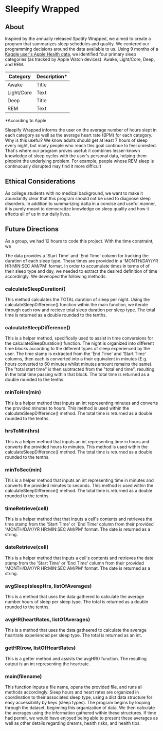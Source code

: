 
# Sleepify Wrapped
## About
Inspired by the annually released Spotify Wrapped, we aimed to create a program that summarizes sleep schedules and quality. We centered our programming decisions around the data available to us. Using 9 months of a [Kaggle user's Apple Health data](https://www.kaggle.com/datasets/aeryss/apple-health-sleep-stages-and-heart-rate?resource=download), we identified four primary sleep categories (as tracked by Apple Watch devices): Awake, Light/Core, Deep, and REM. 

| Category | Description* |
| ----------- | ----------- |
| Awake | Title |
| Light/Core | Text |
| Deep | Title |
| REM | Text |
*According to Apple

Sleepify Wrapped informs the user on the average number of hours slept in each category as well as the average heart rate (BPM) for each category. Why is this useful? We know adults should get at least 7 hours of sleep every night, but many people who reach this goal continue to feel unrested. That's where our program proves useful: it combines lesser-known knowledge of sleep cycles with the user's personal data, helping them pinpoint the underlying problem. For example, people whose REM sleep is continuously disrupted may find it more difficult

## Ethical Considerations
As college students with no medical background, we want to make it abundantly clear that this program should not be used to diagnose sleep disorders. In addition to summarizing datta in a concise and useful manner, it is purely meant to democratize knowledge on sleep quality and how it affects all of us in our daily lives.

## Future Directions
As a group, we had 12 hours to code this project. With the time constraint, we 



The data provides a 'Start Time' and 'End Time' column for tracking the duration of each sleep type. These times are provided in a 'MONTH/DAY/YR HR:MIN:SEC AM/PM' format. In order to accumulate times in terms of of their sleep type and day, we needed to extract the desired definition of time accordingly. We developed the following methods:

### calculateSleepDuration()
This method calculates the TOTAL duration of sleep per night. Using the calculateSleepDifference() function within the main function, we iterate through each row and recieve total sleep duration per sleep type. The total time is returned as a double rounded to the tenths.

### calculateSleepDifference()
This is a helper method, specifically used to assist in time conversions for the calculateSleepDuration() function. The night is organized into different time blocks according to the different types of sleep experienced by the user. The time stamp is extracted from the 'End Time' and 'Start Time' columns, then each is converted into a their equivalent in minutes (E.g. hours converted to 60 minutes whilst minutes amount remains the same). The "total start time" is then subtracted from the "total end time", resulting in the total time passing within that block. The total time is returned as a double rounded to the tenths.

### minToHrs(min)
This is a helper method that inputs an int representing minutes and converts the provided minutes to hours. This method is used within the calculateSleepDifference() method. The total time is returned as a double rounded to the tenths.

### hrsToMin(hrs)
This is a helper method that inputs an int representing time in hours and converts the provided hours to minutes. This method is used within the calculateSleepDifference() method. The total time is returned as a double rounded to the tenths.

### minToSec(min)
This is a helper method that inputs an int representing time in minutes and converts the provided minutes to seconds. This method is used within the calculateSleepDifference() method. The total time is returned as a double rounded to the tenths.

### timeRetrieve(cell)
This is a helper method that that inputs a cell's contents and retrieves the time stamp from the 'Start Time' or 'End Time' column from their provided 'MONTH/DAY/YR HR:MIN:SEC AM/PM' format. The date is returned as a string.

### dateRetrieve(cell)
This is a helper method that inputs a cell's contents and retrieves the date stamp from the 'Start Time' or 'End Time' column from their provided 'MONTH/DAY/YR HR:MIN:SEC AM/PM' format. The date is returned as a string.

### avgSleep(sleepHrs, listOfAverages)
This is a method that uses the data gathered to calculate the average number hours of sleep per sleep type. The total is returned as a double rounded to the tenths. 

### avgHR(heartRates, listOfAverages)
This is a method that uses the data gatheered to calculate the average heartrate experienced per sleep type. The total is returned as an int. 

### getHR(row, listOfHeartRates)
This is a getter method and assists the avgHR() function. The resulting output is an int representing the heartrate. 

### main(filename)
This function inputs a file name, opens the provided file, and runs all methods accordingly. Sleep hours and heart rates are organized in coordination to their associated sleep type, using a dict data structure for easy accessibility by keys (sleep types). The program begins by looping through the dataset, beginning this organization of data. We then calculate the averages using the information gathered within these structures. If time had permit, we would have enjoyed being able to present these averages as well as other details regarding dreams, health risks, and health tips. 
